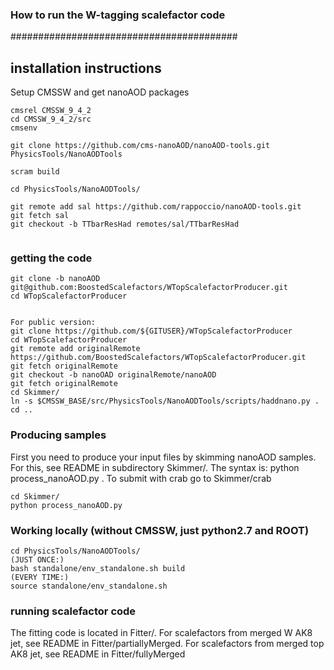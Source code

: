 ### How to run the W-tagging scalefactor code ###
#########################################

## installation instructions
Setup CMSSW and get nanoAOD packages
```
cmsrel CMSSW_9_4_2
cd CMSSW_9_4_2/src
cmsenv

git clone https://github.com/cms-nanoAOD/nanoAOD-tools.git PhysicsTools/NanoAODTools

scram build

cd PhysicsTools/NanoAODTools/

git remote add sal https://github.com/rappoccio/nanoAOD-tools.git
git fetch sal
git checkout -b TTbarResHad remotes/sal/TTbarResHad


```

### getting the code

```
git clone -b nanoAOD git@github.com:BoostedScalefactors/WTopScalefactorProducer.git
cd WTopScalefactorProducer


For public version:
git clone https://github.com/${GITUSER}/WTopScalefactorProducer 
cd WTopScalefactorProducer
git remote add originalRemote https://github.com/BoostedScalefactors/WTopScalefactorProducer.git
git fetch originalRemote
git checkout -b nanoOAD originalRemote/nanoAOD
git fetch originalRemote
cd Skimmer/
ln -s $CMSSW_BASE/src/PhysicsTools/NanoAODTools/scripts/haddnano.py .
cd ..

```



### Producing samples

First you need to produce your input files by skimming nanoAOD samples. For this, see README in subdirectory Skimmer/.
The syntax is: python process_nanoAOD.py <infile> <outdir> <outtreename>. To submit with crab go to Skimmer/crab
```
cd Skimmer/
python process_nanoAOD.py
```

### Working locally (without CMSSW, just python2.7 and ROOT)
```
cd PhysicsTools/NanoAODTools/
(JUST ONCE:)
bash standalone/env_standalone.sh build
(EVERY TIME:)
source standalone/env_standalone.sh
```

### running scalefactor code

The fitting code is located in Fitter/. For scalefactors from merged W AK8 jet, see README in Fitter/partiallyMerged. For scalefactors from merged top AK8 jet, see README in Fitter/fullyMerged
